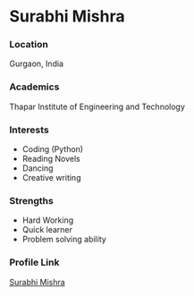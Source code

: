 # Surabhi Mishra

### Location
Gurgaon, India

### Academics
Thapar Institute of Engineering and Technology

### Interests
- Coding (Python)
- Reading Novels
- Dancing
- Creative writing

### Strengths
- Hard Working
- Quick learner
- Problem solving ability

### Profile Link
[Surabhi Mishra](https://github.com/SurabhiMishra)
